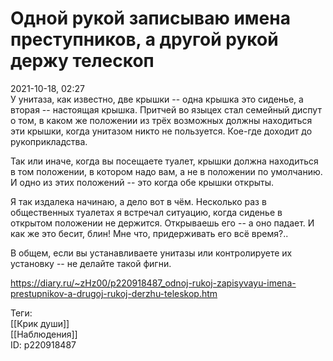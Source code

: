 Одной рукой записываю имена преступников, а другой рукой держу телескоп
========================================================================

   
 2021-10-18, 02:27   
  У унитаза, как известно, две крышки -- одна крышка это сиденье, а вторая -- настоящая крышка. Притчей во языцех стал семейный диспут о том, в каком же положении из трёх возможных должны находиться эти крышки, когда унитазом никто не пользуется. Кое-где доходит до рукоприкладства.   
   
 Так или иначе, когда вы посещаете туалет, крышки должна находиться в том положении, в котором надо вам, а не в положении по умолчанию. И одно из этих положений -- это когда обе крышки открыты.   
   
 Я так издалека начинаю, а дело вот в чём. Несколько раз в общественных туалетах я встречал ситуацию, когда сиденье в открытом положении не держится. Открываешь его -- а оно падает. И как же это бесит, блин! Мне что, придерживать его всё время?..   
   
 В общем, если вы устанавливаете унитазы или контролируете их установку -- не делайте такой фигни.   
    
 <https://diary.ru/~zHz00/p220918487_odnoj-rukoj-zapisyvayu-imena-prestupnikov-a-drugoj-rukoj-derzhu-teleskop.htm>   
   
 Теги:   
 [[Крик души]]   
 [[Наблюдения]]   
 ID: p220918487